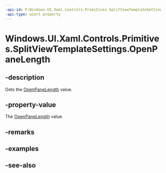 ```yaml
---
-api-id: P:Windows.UI.Xaml.Controls.Primitives.SplitViewTemplateSettings.OpenPaneLength
-api-type: winrt property
---
```


<!-- Property syntax
public double OpenPaneLength { get; }
-->

# Windows.UI.Xaml.Controls.Primitives.SplitViewTemplateSettings.OpenPaneLength

## -description
Gets the [OpenPaneLength](../windows.ui.xaml.controls/splitview_openpanelength.md) value.



## -property-value
The [OpenPaneLength](../windows.ui.xaml.controls/splitview_openpanelength.md) value.

## -remarks

## -examples

## -see-also
